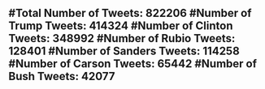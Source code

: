 #Total Number of Tweets: 822206 
#Number of Trump Tweets: 414324
#Number of Clinton Tweets: 348992
#Number of Rubio Tweets: 128401
#Number of Sanders Tweets: 114258
#Number of Carson Tweets: 65442
#Number of Bush Tweets: 42077
---
